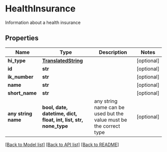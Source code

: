 # HealthInsurance

Information about a health insurance

## Properties
Name | Type | Description | Notes
------------ | ------------- | ------------- | -------------
**hi_type** | [**TranslatedString**](TranslatedString.md) |  | [optional] 
**id** | **str** |  | [optional] 
**ik_number** | **str** |  | [optional] 
**name** | **str** |  | [optional] 
**short_name** | **str** |  | [optional] 
**any string name** | **bool, date, datetime, dict, float, int, list, str, none_type** | any string name can be used but the value must be the correct type | [optional]

[[Back to Model list]](../README.md#documentation-for-models) [[Back to API list]](../README.md#documentation-for-api-endpoints) [[Back to README]](../README.md)


